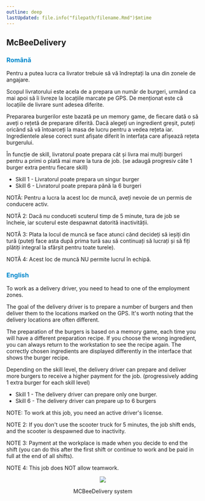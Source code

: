 ```yaml
---
outline: deep
lastUpdated: file.info("filepath/filename.Rmd")$mtime
---
```


## McBeeDelivery

### <span style="color: #0088CC">Română</span>

Pentru a putea lucra ca livrator trebuie să vă îndreptați la una din zonele de angajare.

Scopul livratorului este acela de a prepara un număr de burgeri, urmând ca mai apoi să îi livreze la locațiile marcate pe GPS. De menționat este că locațiile de livrare sunt adesea diferite.

Prepararea burgerilor este bazată pe un memory game, de fiecare dată o să aveți o rețetă de preparare diferită. Dacă alegeți un ingredient greșit, puteți oricând să vă întoarceți la masa de lucru pentru a vedea rețeta iar. Ingredientele alese corect sunt afișate diferit în interfața care afișează rețeta burgerului. 

În funcție de skill, livratorul poate prepara cât și livra mai mulți burgeri pentru a primi o plată mai mare la tura de job. (se adaugă progresiv câte 1 burger extra pentru fiecare skill) 

- Skill 1 - Livratorul poate prepara un singur burger 
- Skill 6 - Livratorul poate prepara până la 6 burgeri

NOTĂ: Pentru a lucra la acest loc de muncă, aveți nevoie de un permis de conducere activ. 

NOTĂ 2: Dacă nu conduceti scuterul timp de 5 minute, tura de job se încheie, iar scuterul este despawnat datorită inactivității. 

NOTĂ 3: Plata la locul de muncă se face atunci când decideți să ieșiți din tură (puteți face asta după prima tură sau să continuați să lucrați și să fiți plătiți integral la sfârșit pentru toate turele). 

NOTĂ 4: Acest loc de muncă NU permite lucrul în echipă.

### <span style="color: #0088CC">English</span>

To work as a delivery driver, you need to head to one of the employment zones.

The goal of the delivery driver is to prepare a number of burgers and then deliver them to the locations marked on the GPS. It's worth noting that the delivery locations are often different.

The preparation of the burgers is based on a memory game, each time you will have a different preparation recipe. If you choose the wrong ingredient, you can always return to the workstation to see the recipe again. The correctly chosen ingredients are displayed differently in the interface that shows the burger recipe.

Depending on the skill level, the delivery driver can prepare and deliver more burgers to receive a higher payment for the job. (progressively adding 1 extra burger for each skill level) 

- Skill 1 - The delivery driver can prepare only one burger. 
- Skill 6 - The delivery driver can prepare up to 6 burgers

NOTE: To work at this job, you need an active driver's license. 

NOTE 2: If you don't use the scooter truck for 5 minutes, the job shift ends, and the scooter is despawned due to inactivity. 

NOTE 3: Payment at the workplace is made when you decide to end the shift (you can do this after the first shift or continue to work and be paid in full at the end of all shifts). 

NOTE 4: This job does NOT allow teamwork.

<p align="center"><img src="https://i.imgur.com/UDiJlxm.gif"/></p>
<p style="text-align: center">MCBeeDelivery system</p>